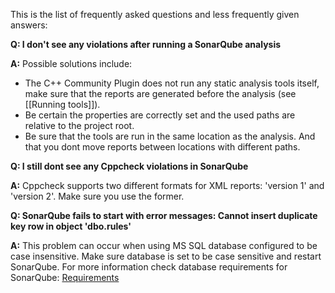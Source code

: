 This is the list of frequently asked questions and less frequently given answers:

**Q: I don't see any violations after running a SonarQube analysis**

**A:** Possible solutions include: 
* The C++ Community Plugin does not run any static analysis tools itself, make sure that the reports are generated before the analysis (see [[Running tools]]). 
* Be certain the properties are correctly set and the used paths are relative to the project root.
* Be sure that the tools are run in the same location as the analysis. And that you dont move reports between locations with different paths.

**Q: I still dont see any Cppcheck violations in SonarQube**

**A:** Cppcheck supports two different formats for XML reports: 'version 1' and 'version 2'. Make sure you use the former.


**Q: SonarQube fails to start with error messages: Cannot insert duplicate key row in object 'dbo.rules'**

**A:** This problem can occur when using MS SQL database configured to be case insensitive. Make sure database is set to be case sensitive and restart SonarQube. For more information check database requirements for SonarQube: [Requirements](http://docs.codehaus.org/display/SONAR/Requirements)